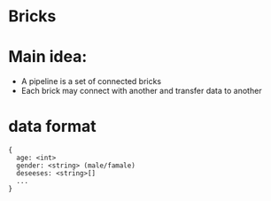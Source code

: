 # Bricks

# Main idea:
 - A pipeline is a set of connected bricks
 - Each brick may connect with another and transfer data to another

# data format

```
{
  age: <int>
  gender: <string> (male/famale)
  deseeses: <string>[]
  ...
}
```
